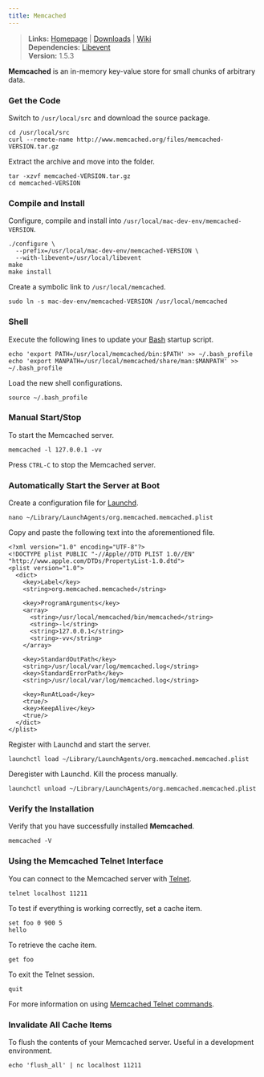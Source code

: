 ```yaml
---
title: Memcached
---
```


> **Links:** [Homepage](http://memcached.org/) | [Downloads](http://memcached.org/downloads) | [Wiki](https://github.com/memcached/memcached/wiki)  
> **Dependencies:** [Libevent](/libevent/)  
> **Version:** <span id="version">1.5.3</span>

**Memcached** is an in-memory key-value store for small chunks of arbitrary data.


### Get the Code

Switch to `/usr/local/src` and download the source package.

	cd /usr/local/src
	curl --remote-name http://www.memcached.org/files/memcached-VERSION.tar.gz

Extract the archive and move into the folder.

	tar -xzvf memcached-VERSION.tar.gz
	cd memcached-VERSION


### Compile and Install

Configure, compile and install into `/usr/local/mac-dev-env/memcached-VERSION`.

	./configure \
	  --prefix=/usr/local/mac-dev-env/memcached-VERSION \
	  --with-libevent=/usr/local/libevent
	make
	make install

Create a symbolic link to `/usr/local/memcached`.

	sudo ln -s mac-dev-env/memcached-VERSION /usr/local/memcached


### Shell

Execute the following lines to update your [Bash](http://en.wikipedia.org/wiki/Bash_%28Unix_shell%29) startup script.

	echo 'export PATH=/usr/local/memcached/bin:$PATH' >> ~/.bash_profile
	echo 'export MANPATH=/usr/local/memcached/share/man:$MANPATH' >> ~/.bash_profile

Load the new shell configurations.

	source ~/.bash_profile


### Manual Start/Stop

To start the Memcached server.

	memcached -l 127.0.0.1 -vv

Press `CTRL-C` to stop the Memcached server.


### Automatically Start the Server at Boot

Create a configuration file for [Launchd](http://en.wikipedia.org/wiki/Launchd).

	nano ~/Library/LaunchAgents/org.memcached.memcached.plist

Copy and paste the following text into the aforementioned file.

	<?xml version="1.0" encoding="UTF-8"?>
	<!DOCTYPE plist PUBLIC "-//Apple//DTD PLIST 1.0//EN" "http://www.apple.com/DTDs/PropertyList-1.0.dtd">
	<plist version="1.0">
	  <dict>
	    <key>Label</key>
	    <string>org.memcached.memcached</string>

	    <key>ProgramArguments</key>
	    <array>
	      <string>/usr/local/memcached/bin/memcached</string>
	      <string>-l</string>
	      <string>127.0.0.1</string>
	      <string>-vv</string>
	    </array>

	    <key>StandardOutPath</key>
	    <string>/usr/local/var/log/memcached.log</string>
	    <key>StandardErrorPath</key>
	    <string>/usr/local/var/log/memcached.log</string>

	    <key>RunAtLoad</key>
	    <true/>
	    <key>KeepAlive</key>
	    <true/>
	  </dict>
	</plist>

Register with Launchd and start the server.

	launchctl load ~/Library/LaunchAgents/org.memcached.memcached.plist

Deregister with Launchd. Kill the process manually.

	launchctl unload ~/Library/LaunchAgents/org.memcached.memcached.plist


### Verify the Installation

Verify that you have successfully installed **Memcached**.

	memcached -V


### Using the Memcached Telnet Interface

You can connect to the Memcached server with [Telnet](http://en.wikipedia.org/wiki/Telnet).

	telnet localhost 11211

To test if everything is working correctly, set a cache item.

	set foo 0 900 5
	hello

To retrieve the cache item.

	get foo

To exit the Telnet session.

	quit

For more information on using [Memcached Telnet commands](http://blog.elijaa.org/?post/2010/05/21/Memcached-telnet-command-summary).


### Invalidate All Cache Items

To flush the contents of your Memcached server. Useful in a development environment.

	echo 'flush_all' | nc localhost 11211
